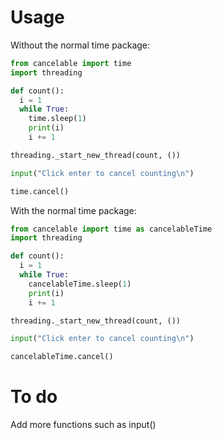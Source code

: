 # Usage
Without the normal time package:
```python
from cancelable import time
import threading

def count():
  i = 1
  while True:
    time.sleep(1)
    print(i)
    i += 1

threading._start_new_thread(count, ())

input("Click enter to cancel counting\n")

time.cancel()
```
With the normal time package:
```python
from cancelable import time as cancelableTime
import threading

def count():
  i = 1
  while True:
    cancelableTime.sleep(1)
    print(i)
    i += 1

threading._start_new_thread(count, ())

input("Click enter to cancel counting\n")

cancelableTime.cancel()
```

# To do
Add more functions such as input()